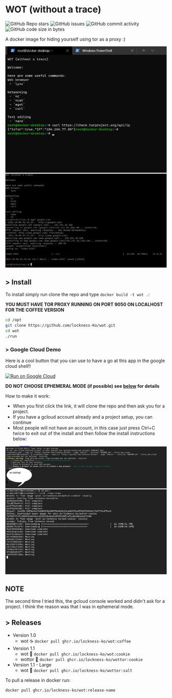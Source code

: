 # WOT (without a trace)

![GitHub Repo stars](https://img.shields.io/github/stars/lockness-Ko/wot#8e0ac7)
![GitHub issues](https://img.shields.io/github/issues/lockness-Ko/wot?color=%238b20e3)
![GitHub commit activity](https://img.shields.io/github/commit-activity/w/lockness-Ko/wot?color=%238e0ac7)
![GitHub code size in bytes](https://img.shields.io/github/languages/code-size/lockness-Ko/wot?color=%238b20e3)

A docker image for hiding yourself using tor as a proxy :)

![](images/bashrc.png)
![](images/bashrc2.png)

## > **Install**

To install simply run clone the repo and type `docker build -t wot .`:

**YOU MUST HAVE TOR PROXY RUNNING ON PORT 9050 ON LOCALHOST FOR THE COFFEE VERSION**

```bash
cd /opt
git clone https://github.com/lockness-Ko/wot.git
cd wot
./run
```

### > **Google Cloud Demo** 

Here is a cool button that you can use to have a go at this app in the google cloud shell!!

[![Run on Google Cloud](https://deploy.cloud.run/button.svg)](https://console.cloud.google.com/cloudshell/open?git_repo=https://github.com/lockness-Ko/wot&tutorial=TUTORIAL.md)

**DO NOT CHOOSE EPHEMERAL MODE (if possible) see [below](#NOTE) for details**

How to make it work:
 - When you first click the link, it will clone the repo and then ask you for a project. 
 - If you have a gcloud account already and a project setup, you can continue
 - Most people will not have an account, in this case just press Ctrl+C twice to exit out of the install and then follow the install instructions below:

![](images/gcloud1.png)
![](images/gcloud2.png)

## NOTE

The second time I tried this, the gcloud console worked and didn't ask for a project. I think the reason was that I was in ephemeral mode.

## > **Releases**

 - Version 1.0
   - wot :coffee: `docker pull ghcr.io/lockness-ko/wot:coffee`
 - Version 1.1
   - wot :cookie: `docker pull ghcr.io/lockness-ko/wot:cookie`
   - wottor :cookie: `docker pull ghcr.io/lockness-ko/wottor:cookie`
 - Version 1.1 - Large
   - wot :salt: `docker pull ghcr.io/lockness-ko/wottor:salt`

To pull a release in docker run:

```bash
docker pull ghcr.io/lockness-ko/wot:release-name
```
